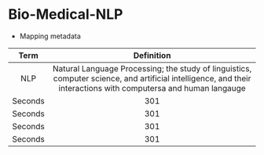 # Bio-Medical-NLP
- Mapping metadata


| Term | Definition    
| :---:   | :---: |
| NLP | Natural Language Processing; the study of linguistics, computer science, and artificial intelligence, and their interactions with computersa and human langauge  |
| Seconds | 301   |
| Seconds | 301   |
| Seconds | 301   |
| Seconds | 301   |
